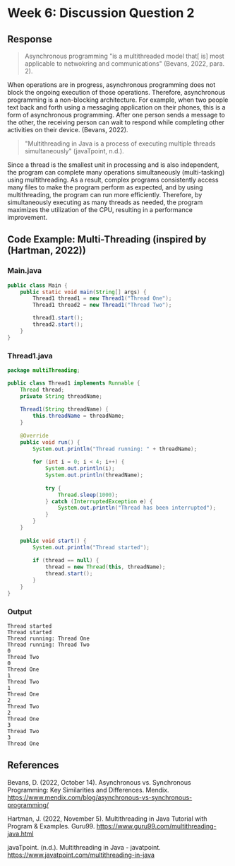 # Week 6: Discussion Question 2
## Response
> Asynchronous programming "is a multithreaded model that[ is] most applicable to netwokring and communications" (Bevans, 2022, para. 2). 

When operations are in progress, asynchronous programming does not block the ongoing execution of those operations. Therefore, asynchronous programming is a non-blocking architecture. For example, when two people text back and forth using a messaging application on their phones, this is a form of asynchronous programming. After one person sends a message to the other, the receiving person can wait to respond while completing other activities on their device. (Bevans, 2022).

> "Multithreading in Java is a process of executing multiple threads simultaneously" (javaTpoint, n.d.). 

Since a thread is the smallest unit in processing and is also independent, the program can complete many operations simultaneously (multi-tasking) using multithreading. As a result, complex programs consistently access many files to make the program perform as expected, and by using multithreading, the program can run more efficiently. Therefore, by simultaneously executing as many threads as needed, the program maximizes the utilization of the CPU, resulting in a performance improvement.

## Code Example: Multi-Threading (inspired by (Hartman, 2022))
### Main.java
``` Java
public class Main {
	public static void main(String[] args) {
		Thread1 thread1 = new Thread1("Thread One");
		Thread1 thread2 = new Thread1("Thread Two");

		thread1.start();
		thread2.start();
	}
}
```
### Thread1.java
``` Java
package multiThreading;

public class Thread1 implements Runnable {
	Thread thread;
	private String threadName;
	
	Thread1(String threadName) {
		this.threadName = threadName;
	}
	
	@Override
	public void run() {
		System.out.println("Thread running: " + threadName);
		
		for (int i = 0; i < 4; i++) {
			System.out.println(i);
			System.out.println(threadName);
			
			try {
				Thread.sleep(1000);
			} catch (InterruptedException e) {
				System.out.println("Thread has been interrupted");
			}
		}
	}
	
	public void start() {
		System.out.println("Thread started");
		
		if (thread == null) {
			thread = new Thread(this, threadName);
			thread.start();
		}
	}
}
```
### Output
```
Thread started
Thread started
Thread running: Thread One
Thread running: Thread Two
0
Thread Two
0
Thread One
1
Thread Two
1
Thread One
2
Thread Two
2
Thread One
3
Thread Two
3
Thread One
```
## References
Bevans, D. (2022, October 14). Asynchronous vs. Synchronous Programming: Key Similarities and Differences. Mendix. https://www.mendix.com/blog/asynchronous-vs-synchronous-programming/ 

Hartman, J. (2022, November 5). Multithreading in Java Tutorial with Program & Examples. Guru99. https://www.guru99.com/multithreading-java.html 

javaTpoint. (n.d.). Multithreading in Java - javatpoint. https://www.javatpoint.com/multithreading-in-java
